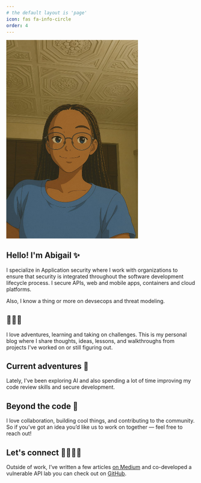 ```yaml
---
# the default layout is 'page'
icon: fas fa-info-circle
order: 4
---
```


<img src="assets/img/profile_picture.jpg" class="img-fluid rounded" width="350" alt="Photo">

## Hello! I'm Abigail ✨
I specialize in Application security where I work with organizations to ensure that security is integrated throughout the software development lifecycle process. I secure APIs, web and mobile apps, containers and cloud platforms. 

Also, I know a thing or more on devsecops and threat modeling. 

## 👩🏽‍💻
I love adventures, learning and taking on challenges. This is my personal blog where I share thoughts, ideas, lessons, and walkthroughs from projects I've worked on or still figuring out. 

## Current adventures 🎯
Lately, I've been exploring AI and also spending a lot of time improving my code review skills and secure development.

## Beyond the code 🌟
I love collaboration, building cool things, and contributing to the community. So if you’ve got an idea you’d like us to work on together — feel free to reach out!

## Let's connect 🫱🏽‍🫲🏽
Outside of work, I’ve written a few articles [on Medium](https://medium.com/@abigailainyang) and co-developed a vulnerable API lab you can check out on [GitHub](https://github.com/abigailajohn/VVMA).
